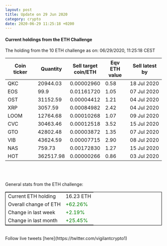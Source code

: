 ```yaml
---
layout: post
title: Update on 29 Jun 2020
category: crypto
date: 2020-06-29 11:25:18 +0200
---
```

<!-- Global site tag (gtag.js) - Google Analytics -->
<script async src="https://www.googletagmanager.com/gtag/js?id=UA-103831149-5"></script>
<script>
  window.dataLayer = window.dataLayer || [];
  function gtag(){dataLayer.push(arguments);}
  gtag('js', new Date());

  gtag('config', 'UA-103831149-5');
</script>


#### Current holdings from the ETH Challenge

The holding from the 10 ETH challenge as on: 06/29/2020, 11:25:18 CEST

|Coin ticker|Quantity|Sell target<br>coin/ETH|Eqv ETH<br>value|Sell latest by|
|-----------|--------|-----------|-----------|--------------|
QKC|20944.03|  0.00002960|0.58|18 Jul 2020|
EOS|99.9|  0.01161720|1.05|07 Jul 2020|
OST|31152.59|  0.00004412|1.21|04 Jul 2020|
XRP|3057.59|  0.00084982|2.42|04 Jul 2020|
LOOM|12764.68|  0.00010268|1.07|09 Jul 2020|
CVC|30463.46|  0.00012518|3.52|15 Jul 2020|
GTO|42802.48|  0.00003872|1.35|07 Jul 2020|
VIB|43624.59|  0.00007715|2.90|08 Jul 2020|
NAS|759.73|  0.00172830|1.27|15 Jul 2020|
HOT|362517.98|  0.00000266|0.86|03 Jul 2020|

<br>
<br>
<br>
General stats from the ETH challenge:

<table style="border:1px solid black;margin-left:auto;margin-right:auto;">
	<tbody>
	<tr>
		<td>Current ETH holding</td>
		<td>     16.23 ETH</td>
	</tr>
	<tr>
		<td>Overall change of ETH</td>
		<td><font color="green">+62.26%</font></td>
	</tr>
	<tr>
		<td>Change in last week</td>
		<td><font color="green">+2.19%</font></td>
	</tr>
	<tr>
		<td>Change in last month</td>
		<td><font color="green">+25.45%</font></td>
	</tr>
	</tbody>
</table>

<br>
Follow live tweets [here](https://twitter.com/vigilantcrypto1)
<br>
<br>